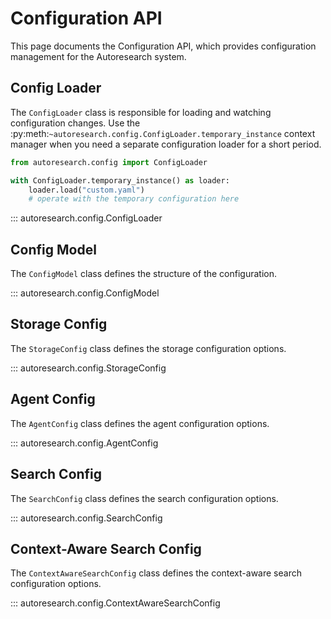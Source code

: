 # Configuration API

This page documents the Configuration API, which provides configuration management for the Autoresearch system.

## Config Loader

The `ConfigLoader` class is responsible for loading and watching configuration changes.
Use the :py:meth:`~autoresearch.config.ConfigLoader.temporary_instance` context
manager when you need a separate configuration loader for a short period.

```python
from autoresearch.config import ConfigLoader

with ConfigLoader.temporary_instance() as loader:
    loader.load("custom.yaml")
    # operate with the temporary configuration here
```

::: autoresearch.config.ConfigLoader

## Config Model

The `ConfigModel` class defines the structure of the configuration.

::: autoresearch.config.ConfigModel


## Storage Config

The `StorageConfig` class defines the storage configuration options.

::: autoresearch.config.StorageConfig

## Agent Config

The `AgentConfig` class defines the agent configuration options.

::: autoresearch.config.AgentConfig

## Search Config

The `SearchConfig` class defines the search configuration options.

::: autoresearch.config.SearchConfig

## Context-Aware Search Config

The `ContextAwareSearchConfig` class defines the context-aware search configuration options.

::: autoresearch.config.ContextAwareSearchConfig




